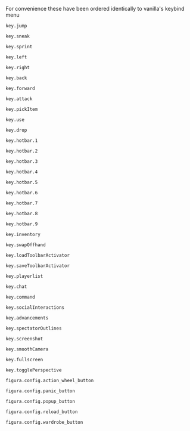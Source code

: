 For convenience these have been ordered identically to vanilla's keybind menu

<code>key.jump</code>

<code>key.sneak</code>

<code>key.sprint</code>

<code>key.left</code>

<code>key.right</code>

<code>key.back</code>

<code>key.forward</code>

<code>key.attack</code>

<code>key.pickItem</code>

<code>key.use</code>

<code>key.drop</code>

<code>key.hotbar.1</code>

<code>key.hotbar.2</code>

<code>key.hotbar.3</code>

<code>key.hotbar.4</code>

<code>key.hotbar.5</code>

<code>key.hotbar.6</code>

<code>key.hotbar.7</code>

<code>key.hotbar.8</code>

<code>key.hotbar.9</code>

<code>key.inventory</code>

<code>key.swapOffhand</code>

<code>key.loadToolbarActivator</code>

<code>key.saveToolbarActivator</code>

<code>key.playerlist</code>

<code>key.chat</code>

<code>key.command</code>

<code>key.socialInteractions</code>

<code>key.advancements</code>

<code>key.spectatorOutlines</code>

<code>key.screenshot</code>

<code>key.smoothCamera</code>

<code>key.fullscreen</code>

<code>key.togglePerspective</code>

<code>figura.config.action_wheel_button</code>

<code>figura.config.panic_button</code>

<code>figura.config.popup_button</code>

<code>figura.config.reload_button</code>

<code>figura.config.wardrobe_button</code>